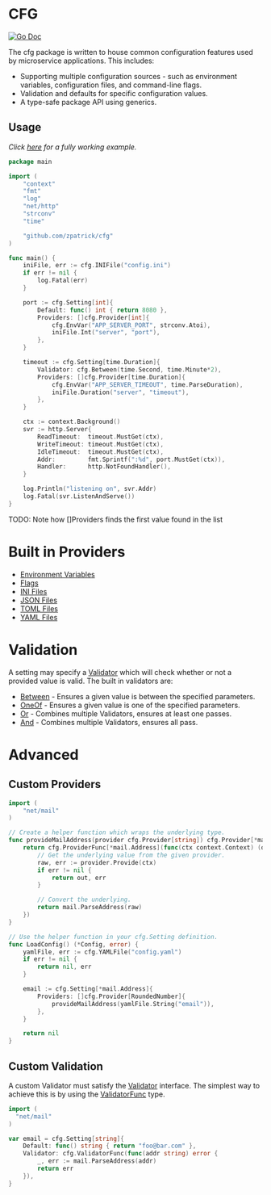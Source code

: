 # CFG

[![Go Doc](https://godoc.org/github.com/zpatrick/cfg?status.svg)](https://godoc.org/github.com/zpatrick/cfg)

The cfg package is written to house common configuration features used by microservice applications.
This includes:

- Supporting multiple configuration sources - such as environment variables, configuration files, and command-line flags.
- Validation and defaults for specific configuration values.
- A type-safe package API using generics.

## Usage
_Click [here](https://github.com/zpatrick/cfg/tree/main/example) for a fully working example._

```go
package main

import (
	"context"
	"fmt"
	"log"
	"net/http"
	"strconv"
	"time"

	"github.com/zpatrick/cfg"
)

func main() {
	iniFile, err := cfg.INIFile("config.ini")
	if err != nil {
		log.Fatal(err)
	}

	port := cfg.Setting[int]{
		Default: func() int { return 8080 },
		Providers: []cfg.Provider[int]{
			cfg.EnvVar("APP_SERVER_PORT", strconv.Atoi),
			iniFile.Int("server", "port"),
		},
	}

	timeout := cfg.Setting[time.Duration]{
		Validator: cfg.Between(time.Second, time.Minute*2),
		Providers: []cfg.Provider[time.Duration]{
			cfg.EnvVar("APP_SERVER_TIMEOUT", time.ParseDuration),
			iniFile.Duration("server", "timeout"),
		},
	}

	ctx := context.Background()
	svr := http.Server{
		ReadTimeout:  timeout.MustGet(ctx),
		WriteTimeout: timeout.MustGet(ctx),
		IdleTimeout:  timeout.MustGet(ctx),
		Addr:         fmt.Sprintf(":%d", port.MustGet(ctx)),
		Handler:      http.NotFoundHandler(),
	}

	log.Println("listening on", svr.Addr)
	log.Fatal(svr.ListenAndServe())
}
```

TODO: Note how []Providers finds the first value found in the list

# Built in Providers

- [Environment Variables](https://pkg.go.dev/github.com/zpatrick/cfg#EnvVar)
- [Flags](https://pkg.go.dev/github.com/zpatrick/cfg#Flag)
- [INI Files](https://pkg.go.dev/github.com/zpatrick/cfg#INIFile)
- [JSON Files](https://pkg.go.dev/github.com/zpatrick/cfg#JSONFile)
- [TOML Files](https://pkg.go.dev/github.com/zpatrick/cfg#TOMLFile)
- [YAML Files](https://pkg.go.dev/github.com/zpatrick/cfg#YAMLFile)


# Validation
A setting may specify a [Validator](https://pkg.go.dev/github.com/zpatrick/cfg#Validator) which will check whether or not a provided value is valid.
The built in validators are:

- [Between](https://pkg.go.dev/github.com/zpatrick/cfg#Between) - Ensures a given value is between the specified parameters.
- [OneOf](https://pkg.go.dev/github.com/zpatrick/cfg#OneOf) - Ensures a given value is one of the specified parameters.
- [Or](https://pkg.go.dev/github.com/zpatrick/cfg#Or) - Combines multiple Validators, ensures at least one passes.
- [And](https://pkg.go.dev/github.com/zpatrick/cfg#And) - Combines multiple Validators, ensures all pass.

# Advanced

## Custom Providers

```go
import (
	"net/mail"
)

// Create a helper function which wraps the underlying type.
func provideMailAddress(provider cfg.Provider[string]) cfg.Provider[*mail.Address] {
	return cfg.ProviderFunc[*mail.Address](func(ctx context.Context) (out *mail.Address, err error) {
		// Get the underlying value from the given provider.
		raw, err := provider.Provide(ctx)
		if err != nil {
			return out, err
		}

		// Convert the underlying.
		return mail.ParseAddress(raw)
	})
}

// Use the helper function in your cfg.Setting definition.
func LoadConfig() (*Config, error) {
	yamlFile, err := cfg.YAMLFile("config.yaml")
	if err != nil {
		return nil, err
	}

	email := cfg.Setting[*mail.Address]{
		Providers: []cfg.Provider[RoundedNumber]{
			provideMailAddress(yamlFile.String("email")),
		},
	}

	return nil
}
```

## Custom Validation
A custom Validator must satisfy the [Validator](https://pkg.go.dev/github.com/zpatrick/cfg#Validator) interface.
The simplest way to achieve this is by using the [ValidatorFunc](https://pkg.go.dev/github.com/zpatrick/cfg#ValidatorFunc) type.

```go
import (
  "net/mail"
)

var email = cfg.Setting[string]{
	Default: func() string { return "foo@bar.com" },
	Validator: cfg.ValidatorFunc(func(addr string) error {
		_, err := mail.ParseAddress(addr)
		return err
	}),
}
```
